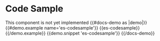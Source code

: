 # Code Sample

This component is not yet implemented
{{#docs-demo as |demo|}}
  {{#demo.example name='es-codesample'}}
    {{es-codesample}}
  {{/demo.example}}
  {{demo.snippet 'es-codesample'}}
{{/docs-demo}}
